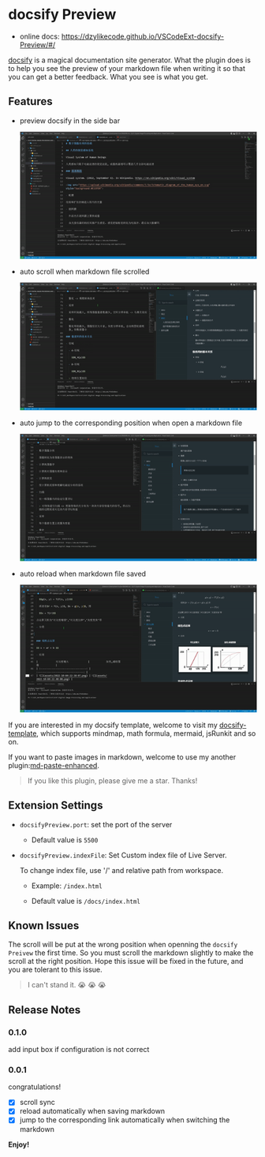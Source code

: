 # docsify Preview

- online docs: https://dzylikecode.github.io/VSCodeExt-docsify-Preview/#/

[docsify](https://docsify.js.org/#/) is a magical documentation site generator. What the plugin does is to help you see the preview of your markdown file when writing it so that you can get a better feedback. What you see is what you get.

## Features

- preview docsify in the side bar

  ![](assets/feature/preview.gif)

- auto scroll when markdown file scrolled

  ![](assets/feature/scroll-sync.gif)

- auto jump to the corresponding position when open a markdown file

  ![](assets/feature/jump.gif)

- auto reload when markdown file saved

  ![](assets/feature/reload.gif)

If you are interested in my docsify template, welcome to visit my [docsify-template](https://dzylikecode.github.io/#/blog/docsify/?id=template), which supports mindmap, math formula, mermaid, jsRunkit and so on.

If you want to paste images in markdown, welcome to use my another plugin:[md-paste-enhanced](https://marketplace.visualstudio.com/items?itemName=dzylikecode.md-paste-enhanced).

> If you like this plugin, please give me a star. Thanks!

## Extension Settings

- `docsifyPreview.port`: set the port of the server

  - Default value is `5500`

- `docsifyPreview.indexFile`: Set Custom index file of Live Server.

  To change index file, use '/' and relative path from workspace.

  - Example: `/index.html`

  - Default value is `/docs/index.html`

## Known Issues

The scroll will be put at the wrong position when openning the `docsify Preivew` the first time. So you must scroll the markdown slightly to make the scroll at the right position. Hope this issue will be fixed in the future, and you are tolerant to this issue.

> I can't stand it. 😭 😭 😭

## Release Notes

### 0.1.0

add input box if configuration is not correct

### 0.0.1

congratulations!

- [x] scroll sync
- [x] reload automatically when saving markdown
- [x] jump to the corresponding link automatically when switching the markdown

**Enjoy!**

